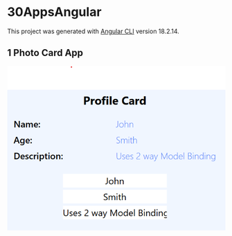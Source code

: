# 30AppsAngular

This project was generated with [Angular CLI](https://github.com/angular/angular-cli) version 18.2.14.

## 1 Photo Card App
![1](https://github.com/buddhika85/30_Apps_Angular/blob/main/app_pics/1.png?raw=true)
